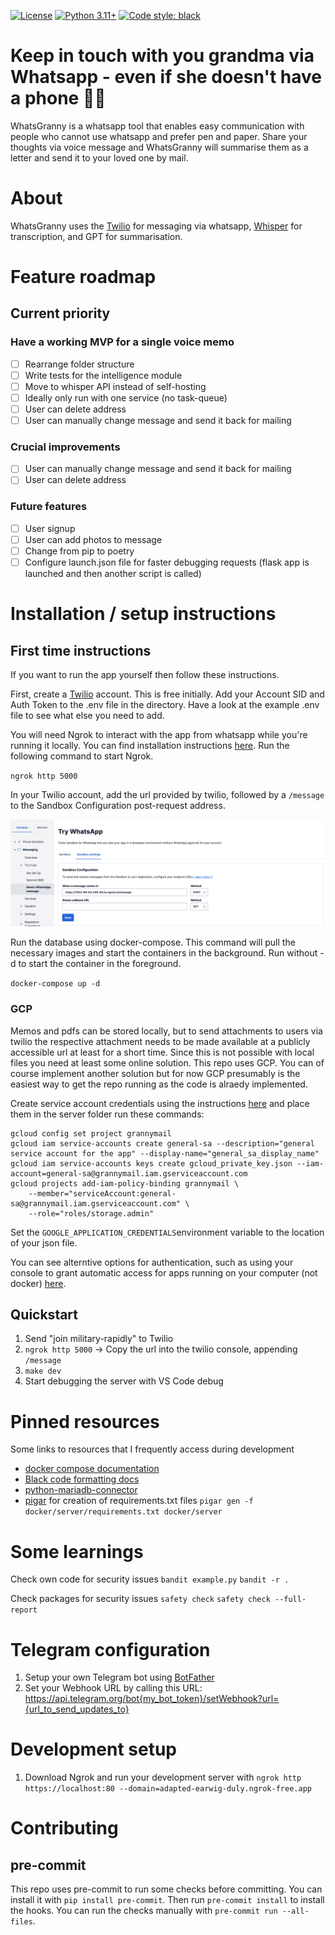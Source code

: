 [![License](https://img.shields.io/badge/License-Apache_2.0-green.svg)](https://github.com/tatsu-lab/stanford_alpaca/blob/main/LICENSE)
[![Python 3.11+](https://img.shields.io/badge/python-3.11+-blue.svg)](https://www.python.org/downloads/release/python-311/)
[![Code style: black](https://img.shields.io/badge/code%20style-black-000000.svg)](https://github.com/psf/black)

# Keep in touch with you grandma via Whatsapp - even if she doesn't have a phone 👵🏼

WhatsGranny is a whatsapp tool that enables easy communication with people who cannot use whatsapp and prefer pen and paper. Share your thoughts via voice message and WhatsGranny will summarise them as a letter and send it to your loved one by mail.

# About

WhatsGranny uses the [Twilio](https://www.google.com/search?q=twilio+api+whatsapp) for messaging via whatsapp, [Whisper](https://github.com/openai/whisper) for transcription, and GPT for summarisation.

# Feature roadmap

## Current priority

### Have a working MVP for a single voice memo
- [ ] Rearrange folder structure
- [ ] Write tests for the intelligence module
- [ ] Move to whisper API instead of self-hosting
- [ ] Ideally only run with one service (no task-queue)
- [ ] User can delete address
- [ ] User can manually change message and send it back for mailing

### Crucial improvements
- [ ] User can manually change message and send it back for mailing
- [ ] User can delete address

### Future features

- [ ] User signup
- [ ] User can add photos to message
- [ ] Change from pip to poetry
- [ ] Configure launch.json file for faster debugging requests (flask app is launched and then another script is called)

# Installation / setup instructions

## First time instructions

If you want to run the app yourself then follow these instructions.

First, create a [Twilio](https://www.google.com/search?q=twilio+api+whatsapp) account. This is free initially. Add your Account SID and Auth Token to the .env file in the directory. Have a look at the example .env file to see what else you need to add.

You will need Ngrok to interact with the app from whatsapp while you're running it locally. You can find installation instructions [here](https://ngrok.com/docs/getting-started/). Run the following command to start Ngrok.

`ngrok http 5000`

In your Twilio account, add the url provided by twilio, followed by a `/message` to the Sandbox Configuration post-request address.

![twilio sandbox settings](./readme-images/twilio-sandbox.png)

Run the database using docker-compose. This command will pull the necessary images and start the containers in the background. Run without -d to start the container in the foreground.

`docker-compose up -d`



### GCP

Memos and pdfs can be stored locally, but to send attachments to users via twilio the respective attachment needs to be made available at a publicly accessible url at least for a short time. Since this is not possible with local files you need at least some online solution. This repo uses GCP. You can of course implement another solution but for now GCP presumably is the easiest way to get the repo running as the code is alraedy implemented.

Create service account credentials using the instructions [here](https://cloud.google.com/iam/docs/keys-create-delete#iam-service-account-keys-create-console) and place them in the server folder
run these commands:
```
gcloud config set project grannymail
gcloud iam service-accounts create general-sa --description="general service account for the app" --display-name="general_sa_display_name"
gcloud iam service-accounts keys create gcloud_private_key.json --iam-account=general-sa@grannymail.iam.gserviceaccount.com
gcloud projects add-iam-policy-binding grannymail \
    --member="serviceAccount:general-sa@grannymail.iam.gserviceaccount.com" \
    --role="roles/storage.admin"
```

Set the `GOOGLE_APPLICATION_CREDENTIALS`environment variable to the location of your json file.

You can see alterntive options for authentication, such as using your console to grant automatic access for apps running on your computer (not docker) [here](https://cloud.google.com/docs/authentication/provide-credentials-adc#how-to).


## Quickstart

1. Send "join military-rapidly" to Twilio
2. `ngrok http 5000` -> Copy the url into the twilio console, appending `/message`
3. `make dev`
4. Start debugging the server with VS Code debug

# Pinned resources

Some links to resources that I frequently access during development

- [docker compose documentation](https://docs.docker.com/engine/reference/commandline/compose_up/)
- [Black code formatting docs](https://black.readthedocs.io/en/stable/getting_started.html)
- [python-mariadb-connector](https://www.digitalocean.com/community/tutorials/how-to-store-and-retrieve-data-in-mariadb-using-python-on-ubuntu-18-04)
- [pigar](https://github.com/damnever/pigar) for creation of requirements.txt files `pigar gen -f docker/server/requirements.txt docker/server`

# Some learnings

Check own code for security issues
`bandit example.py`
`bandit -r .`

Check packages for security issues
`safety check`
`safety check --full-report`

# Telegram configuration

1. Setup your own Telegram bot using [BotFather](https://telegram.me/BotFather)
2. Set your Webhook URL by calling this URL: https://api.telegram.org/bot{my_bot_token}/setWebhook?url={url_to_send_updates_to}



# Development setup

1. Download Ngrok and run your development server with `ngrok http https://localhost:80 --domain=adapted-earwig-duly.ngrok-free.app` 


# Contributing

## pre-commit

This repo uses pre-commit to run some checks before committing. You can install it with `pip install pre-commit`. Then run `pre-commit install` to install the hooks. You can run the checks manually with `pre-commit run --all-files`.

